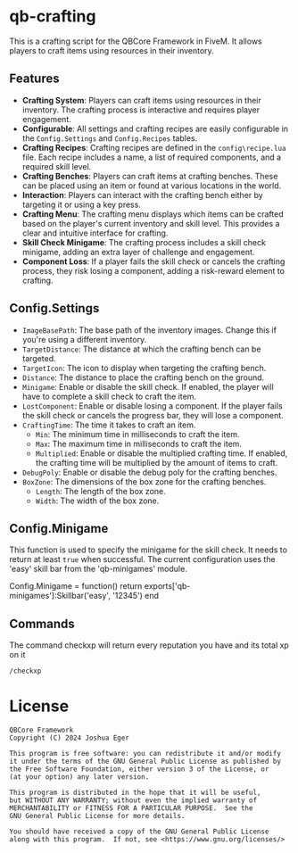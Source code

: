 # qb-crafting
This is a crafting script for the QBCore Framework in FiveM. It allows players to craft items using resources in their inventory.

## Features

- **Crafting System**: Players can craft items using resources in their inventory. The crafting process is interactive and requires player engagement.
- **Configurable**: All settings and crafting recipes are easily configurable in the `Config.Settings` and `Config.Recipes` tables.
- **Crafting Recipes**: Crafting recipes are defined in the `config\recipe.lua` file. Each recipe includes a name, a list of required components, and a required skill level.
- **Crafting Benches**: Players can craft items at crafting benches. These can be placed using an item or found at various locations in the world.
- **Interaction**: Players can interact with the crafting bench either by targeting it or using a key press.
- **Crafting Menu**: The crafting menu displays which items can be crafted based on the player's current inventory and skill level. This provides a clear and intuitive interface for crafting.
- **Skill Check Minigame**: The crafting process includes a skill check minigame, adding an extra layer of challenge and engagement.
- **Component Loss**: If a player fails the skill check or cancels the crafting process, they risk losing a component, adding a risk-reward element to crafting.

## Config.Settings

- `ImageBasePath`: The base path of the inventory images. Change this if you're using a different inventory.
- `TargetDistance`: The distance at which the crafting bench can be targeted.
- `TargetIcon`: The icon to display when targeting the crafting bench.
- `Distance`: The distance to place the crafting bench on the ground.
- `Minigame`: Enable or disable the skill check. If enabled, the player will have to complete a skill check to craft the item.
- `LostComponent`: Enable or disable losing a component. If the player fails the skill check or cancels the progress bar, they will lose a component.
- `CraftingTime`: The time it takes to craft an item.
  - `Min`: The minimum time in milliseconds to craft the item.
  - `Max`: The maximum time in milliseconds to craft the item.
  - `Multiplied`: Enable or disable the multiplied crafting time. If enabled, the crafting time will be multiplied by the amount of items to craft.
- `DebugPoly`: Enable or disable the debug poly for the crafting benches.
- `BoxZone`: The dimensions of the box zone for the crafting benches.
  - `Length`: The length of the box zone.
  - `Width`: The width of the box zone.

## Config.Minigame

This function is used to specify the minigame for the skill check. It needs to return at least `true` when successful. The current configuration uses the 'easy' skill bar from the 'qb-minigames' module.

Config.Minigame = function()
    return exports['qb-minigames']:Skillbar('easy', '12345')
end

## Commands

The command checkxp will return every reputation you have and its total xp on it

```
/checkxp
```

# License

    QBCore Framework
    Copyright (C) 2024 Joshua Eger

    This program is free software: you can redistribute it and/or modify
    it under the terms of the GNU General Public License as published by
    the Free Software Foundation, either version 3 of the License, or
    (at your option) any later version.

    This program is distributed in the hope that it will be useful,
    but WITHOUT ANY WARRANTY; without even the implied warranty of
    MERCHANTABILITY or FITNESS FOR A PARTICULAR PURPOSE.  See the
    GNU General Public License for more details.

    You should have received a copy of the GNU General Public License
    along with this program.  If not, see <https://www.gnu.org/licenses/>